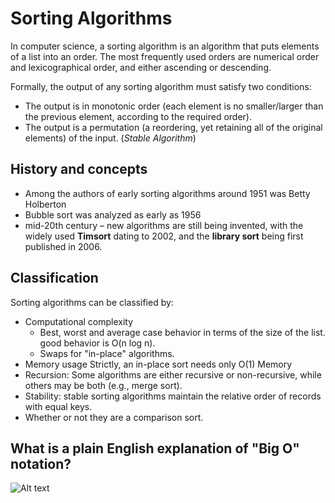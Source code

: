 # Sorting Algorithms

In computer science, a sorting algorithm is an algorithm that puts elements of a list into an order. The most frequently used orders are numerical order and lexicographical order, and either ascending or descending.

Formally, the output of any sorting algorithm must satisfy two conditions:

- The output is in monotonic order (each element is no smaller/larger than the previous element, according to the required order).
- The output is a permutation (a reordering, yet retaining all of the original elements) of the input. (*Stable Algorithm*)

## History and concepts

- Among the authors of early sorting algorithms around 1951 was Betty Holberton
-  Bubble sort was analyzed as early as 1956
- mid-20th century – new algorithms are still being invented, with the widely used **Timsort** dating to 2002, and the **library sort** being first published in 2006.

## Classification

Sorting algorithms can be classified by:

- Computational complexity
	- Best, worst and average case behavior in terms of the size of the list. good behavior is O(n log n).
	- Swaps for "in-place" algorithms.
- Memory usage Strictly, an in-place sort needs only O(1) Memory
- Recursion: Some algorithms are either recursive or non-recursive, while others may be both (e.g., merge sort).
- Stability: stable sorting algorithms maintain the relative order of records with equal keys.
- Whether or not they are a comparison sort.

## What is a plain English explanation of "Big O" notation?

![Alt text](https://i.stack.imgur.com/WcBRI.png "Explanation of Big-O")
